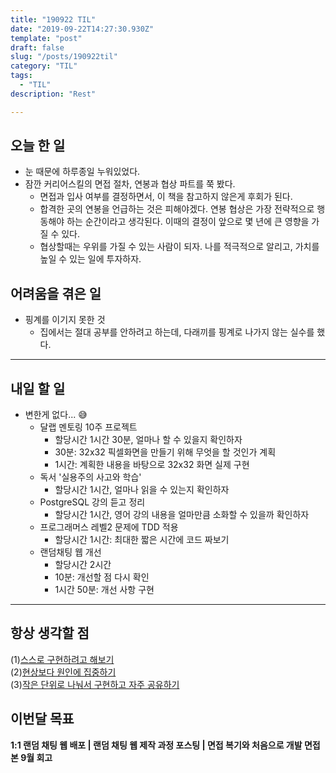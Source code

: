 ```yaml
---
title: "190922 TIL"
date: "2019-09-22T14:27:30.930Z"
template: "post"
draft: false
slug: "/posts/190922til"
category: "TIL"
tags:
  - "TIL"
description: "Rest"

---
```


## 오늘 한 일

- 눈 때문에 하루종일 누워있었다.
- 잠깐 커리어스킬의 면접 절차, 연봉과 협상 파트를 쭉 봤다.
  - 면접과 입사 여부를 결정하면서, 이 책을 참고하지 않은게 후회가 된다.
  - 합격한 곳의 연봉을 언급하는 것은 피해야겠다. 연봉 협상은 가장 전략적으로 행동해야 하는 순간이라고 생각된다. 이때의 결정이 앞으로 몇 년에 큰 영향을 가질 수 있다.
  - 협상할때는 우위를 가질 수 있는 사람이 되자. 나를 적극적으로 알리고, 가치를 높일 수 있는 일에 투자하자.

## 어려움을 겪은 일

- 핑계를 이기지 못한 것
  - 집에서는 절대 공부를 안하려고 하는데, 다래끼를 핑계로 나가지 않는 실수를 했다.

---

## 내일 할 일

- 변한게 없다... 😅
  - 달랩 멘토링 10주 프로젝트
    - 할당시간 1시간 30분, 얼마나 할 수 있을지 확인하자
    - 30분: 32x32 픽셀화면을 만들기 위해 무엇을 할 것인가 계획
    - 1시간: 계획한 내용을 바탕으로 32x32 화면 실제 구현
  - 독서 '실용주의 사고와 학습'
    - 할당시간 1시간, 얼마나 읽을 수 있는지 확인하자
  - PostgreSQL 강의 듣고 정리
    - 할당시간 1시간, 영어 강의 내용을 얼마만큼 소화할 수 있을까 확인하자
  - 프로그래머스 레벨2 문제에 TDD 적용
    - 할당시간 1시간: 최대한 짧은 시간에 코드 짜보기
  - 랜덤채팅 웹 개선
    - 할당시간 2시간
    - 10분: 개선할 점 다시 확인
    - 1시간 50분: 개선 사항 구현

------



## 항상 생각할 점

(1)<u>스스로 구현하려고 해보기</u> <br>(2)<u>현상보다 원인에 집중하기</u> <br>(3)<u>작은 단위로 나눠서 구현하고 자주 공유하기</u>



## 이번달 목표

**1:1 랜덤 채팅 웹 배포 | 랜덤 채팅 웹 제작 과정 포스팅 | 면접 복기와 처음으로 개발 면접 본 9월 회고**

